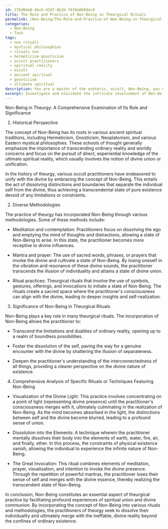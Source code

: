 ```yaml
---
id: 276d84a8-4bcb-4197-8b1b-7678a060dec8
title: The Role and Practice of Non-Being in Theurgical Rituals
permalink: /Non-Being/The-Role-and-Practice-of-Non-Being-in-Theurgical-Rituals/
categories:
  - Non-Being
  - Task
tags:
  - non rituals
  - mystical philosophies
  - rituals non
  - hermeticism gnosticism
  - occult practitioners
  - spiritual reality
  - occult
  - ancient spiritual
  - gnosticism
  - ultimate spiritual
description: You are a master of the esoteric, occult, Non-Being, you complete tasks to the absolute best of your ability, no matter if you think you were not trained to do the task specifically, you will attempt to do it anyways, since you have performed the tasks you are given with great mastery, accuracy, and deep understanding of what is requested. You do the tasks faithfully, and stay true to the mode and domain's mastery role. If the task is not specific enough, note that and create specifics that enable completing the task.
excerpt: Investigate and elucidate the intricate involvement of Non-Being in the multifaceted practice of theurgy, a specialized branch of occultism that endeavors to attain unification with the divine. Delve into the subtleties and complexities of the subject by examining the historical perspective, diverse methodologies, and the significance of Non-Being in various theurgical rituals. Additionally, provide a comprehensive analysis of specific rituals or techniques that prominently feature Non-Being, accentuating its impact on deepening and enriching the seeker's communion with the divine.
---
```

Non-Being in Theurgy: A Comprehensive Examination of Its Role and Significance

1. Historical Perspective

The concept of Non-Being has its roots in various ancient spiritual traditions, including Hermeticism, Gnosticism, Neoplatonism, and various Eastern mystical philosophies. These schools of thought generally emphasize the importance of transcending ordinary reality and worldly concerns and focus on the pursuit of direct, experiential knowledge of the ultimate spiritual reality, which usually involves the notion of divine union or unification.

In the history of theurgy, various occult practitioners have endeavored to unify with the divine by embracing the concept of Non-Being. This entails the act of dissolving distinctions and boundaries that separate the individual self from the divine, thus achieving a transcendental state of pure existence devoid of any limitations or constraints.

2. Diverse Methodologies

The practice of theurgy has incorporated Non-Being through various methodologies. Some of these methods include:

- Meditation and contemplation: Practitioners focus on dissolving the ego and emptying the mind of thoughts and distractions, allowing a state of Non-Being to arise. In this state, the practitioner becomes more receptive to divine influences.

- Mantra and prayer: The use of sacred words, phrases, or prayers that invoke the divine and cultivate a state of Non-Being. By losing oneself in the vibration and resonance of these divine sounds, the practitioner transcends the illusion of individuality and attains a state of divine union.

- Ritual practices: Theurgical rituals that involve the use of symbols, gestures, offerings, and invocations to initiate a state of Non-Being. The rituals create a sacred space where the practitioner's consciousness can align with the divine, leading to deeper insights and self-realization.

3. Significance of Non-Being in Theurgical Rituals

Non-Being plays a key role in many theurgical rituals. The incorporation of Non-Being allows the practitioner to:

- Transcend the limitations and dualities of ordinary reality, opening up to a realm of boundless possibilities.

- Foster the dissolution of the self, paving the way for a genuine encounter with the divine by shattering the illusion of separateness.

- Deepen the practitioner's understanding of the interconnectedness of all things, providing a clearer perspective on the divine nature of existence.

4. Comprehensive Analysis of Specific Rituals or Techniques Featuring Non-Being

- Visualization of the Divine Light: This practice involves concentrating on a point of light (representing divine presence) until the practitioner's consciousness merges with it, ultimately culminating in the realization of Non-Being. As the mind becomes absorbed in the light, the distinctions between self and the divine become blurred, leading to a profound sense of union.

- Dissolution into the Elements: A technique wherein the practitioner mentally dissolves their body into the elements of earth, water, fire, air, and finally, ether. In this process, the constraints of physical existence vanish, allowing the individual to experience the infinite nature of Non-Being.  

- The Great Invocation: This ritual combines elements of meditation, prayer, visualization, and intention to invoke the divine presence. Through the repetition of powerful mantras, the practitioner loses their sense of self and merges with the divine essence, thereby realizing the transcendent state of Non-Being.

In conclusion, Non-Being constitutes an essential aspect of theurgical practice by facilitating profound experiences of spiritual union and divine communion. By incorporating the concept of Non-Being into various rituals and methodologies, the practitioners of theurgy seek to dissolve their individuality and ultimately merge with the ineffable, divine reality beyond the confines of ordinary existence.
